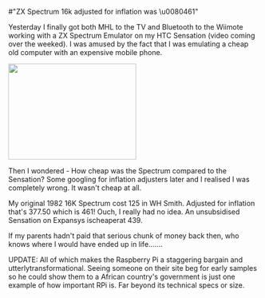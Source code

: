 #"ZX Spectrum 16k adjusted for inflation was \u0080461"

Yesterday I finally got both MHL to the TV and Bluetooth to the Wiimote working with a ZX Spectrum Emulator on my HTC Sensation (video coming over the weeked). I was amused by the fact that I was emulating a cheap old computer with an expensive mobile phone.

<a href="https://s3-eu-west-1.amazonaws.com/conoroneill.net/wp-content/uploads/2012/04/Manic_Miner_Screenshot.png"><img class="size-full wp-image-685 aligncenter" title="Manic_Miner_Screenshot" src="https://s3-eu-west-1.amazonaws.com/conoroneill.net/wp-content/uploads/2012/04/Manic_Miner_Screenshot.png" alt="" width="256" height="192" /></a>

Then I wondered - How cheap was the Spectrum compared to the Sensation? Some googling for inflation adjusters later and I realised I was completely wrong. It wasn't cheap at all.

My original 1982 16K Spectrum cost 125 in WH Smith. Adjusted for inflation that's 377.50 which is 461! Ouch, I really had no idea. An unsubsidised Sensation on Expansys ischeaperat 439.

If my parents hadn't paid that serious chunk of money back then, who knows where I would have ended up in life.......

UPDATE: All of which makes the Raspberry Pi a staggering bargain and utterlytransformational. Seeing someone on their site beg for early samples so he could show them to a African country's government is just one example of how important RPi is. Far beyond its technical specs or size.